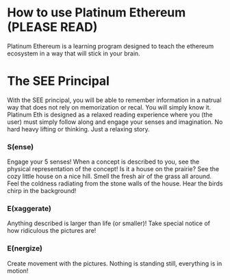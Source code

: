 # How to use Platinum Ethereum (PLEASE READ)
Platinum Ethereum is a learning program designed to teach the ethereum ecosystem in a way that will stick in your brain. 

# The SEE Principal
With the SEE principal, you will be able to remember information in a natrual way that does not rely on memorization or recal. You will simply know it. Platinum Eth is designed as a relaxed reading experience where you (the user) must simply follow along and engage your senses and imagination. No hard heavy lifting or thinking. Just a relaxing story.

### S(ense)
Engage your 5 senses! When a concept is described to you, see the physical representation of the concept! Is it a house on the prairie? See the cozy little house on a nice hill. Smell the fresh air of the grass all around. Feel the coldness radiating from the stone walls of the house. Hear the birds chirp in the background!

### E(xaggerate)
Anything described is larger than life (or smaller)! Take special notice of how ridiculous the pictures are! 

### E(nergize)
Create movement with the pictures. Nothing is standing still, everything is in motion!
